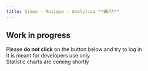 ```yaml
---
title: Simon - Musique - Analytics **BETA**
---
```


**Work in progress**   
--------------------
Please **do not click** on the button below and try to log in   
It is meant for developers use only   
Statistic charts are coming shortly

<div id="embed-api-auth-container"></div>
<div id="chart-1-container"></div>
<div id="chart-2-container"></div>
<div id="chart-3-container"></div>
<div id="view-selector-1-container"></div>
<div id="view-selector-2-container"></div>
<div id="view-selector-3-container"></div>

<script>
(function(w,d,s,g,js,fs){
  g=w.gapi||(w.gapi={});g.analytics={q:[],ready:function(f){this.q.push(f);}};
  js=d.createElement(s);fs=d.getElementsByTagName(s)[0];
  js.src='https://apis.google.com/js/platform.js';
  fs.parentNode.insertBefore(js,fs);js.onload=function(){g.load('analytics');};
}(window,document,'script'));
</script>

<script>

    gapi.analytics.ready(function() {

        /**
         * Authorize the user immediately if the user has already granted access.
         * If no access has been created, render an authorize button inside the
         * element with the ID "embed-api-auth-container".
         */
        gapi.analytics.auth.authorize({
            container: 'embed-api-auth-container',
            clientid: '19511382016-7q1j8rp56s1t11u5idu2aflgqfvug5t8.apps.googleusercontent.com'
        });

        /**
         * Create a ViewSelector for the first view to be rendered inside of an
         * element with the id "view-selector-1-container".
         */
        var viewSelector1 = new gapi.analytics.ViewSelector({
            container: 'view-selector-1-container'
        });

        /**
         * Create a ViewSelector for the second view to be rendered inside of an
         * element with the id "view-selector-2-container".
         */
        var viewSelector2 = new gapi.analytics.ViewSelector({
            container: 'view-selector-2-container'
        });
        
        var viewSelector3 = new gapi.analytics.ViewSelector({
                    container: 'view-selector-3-container'
                });

        // Render both view selectors to the page.
        viewSelector1.execute();
        viewSelector2.execute();
        viewSelector3.execute();


        /**
         * Create the first DataChart for top countries over the past 30 days.
         * It will be rendered inside an element with the id "chart-1-container".
         */
        var dataChart1 = new gapi.analytics.googleCharts.DataChart({
            query: {
                metrics: 'ga:uniqueEvents',
                dimensions: 'ga:eventAction',
                'start-date': '2016-01-27',
                'end-date': 'today',
                sort: 'ga:uniqueEvents',
                filters: 'ga:eventCategory==Downloads'
            },
            chart: {
                container: 'chart-1-container',
                type: 'PIE',
                options: {
                    width: '100%',
                    pieHole: 4/9
                }
            }
        });


        /**
         * Create the second DataChart for top countries over the past 30 days.
         * It will be rendered inside an element with the id "chart-2-container".
         */
        var dataChart2 = new gapi.analytics.googleCharts.DataChart({
            query: {
                metrics: 'ga:uniqueEvents',
                dimensions: 'ga:eventLabel',
                'start-date': '2016-01-27',
                'end-date': 'today',
                sort: 'ga:uniqueEvents',
                filters: 'ga:eventCategory==Downloads'
            },
            chart: {
                container: 'chart-2-container',
                type: 'PIE',
                options: {
                    width: '100%',
                    pieHole: 4/9
                }
            }
        });

        var dataChart3 = new gapi.analytics.googleCharts.DataChart({
            query: {
                metrics: 'ga:uniqueEvents',
                dimensions: 'ga:eventCategory',
                'start-date': '2016-01-27',
                'end-date': 'today',
                sort: 'ga:uniqueEvents',
            },
            chart: {
                container: 'chart-3-container',
                type: 'PIE',
                options: {
                    width: '100%',
                    pieHole: 4/9
                }
            }
        });
        
        /**
         * Update the first dataChart when the first view selecter is changed.
         */
        viewSelector1.on('change', function(ids) {
            dataChart1.set({query: {ids: ids}}).execute();
        });

        /**
         * Update the second dataChart when the second view selecter is changed.
         */
        viewSelector2.on('change', function(ids) {
            dataChart2.set({query: {ids: ids}}).execute();
        });
        
        /**
         * Update the second dataChart when the third view selecter is changed.
         */
        viewSelector3.on('change', function(ids) {
            dataChart3.set({query: {ids: ids}}).execute();
        });

    });
</script>
